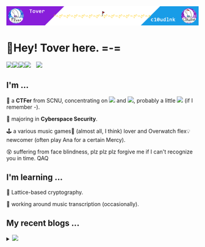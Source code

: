 <img src="headPic_Tover.png" />

# 🎇Hey! Tover here. =-=

<a href="https://tover.xyz/" target="_blank"><img src="https://img.shields.io/badge/-📜 Tover's Blog-blue?style=flat-square"></a><a href="https://c10udlnk.top/" target="_blank"><img src="https://img.shields.io/badge/-📜 c10udlnk's Blog-blueviolet?style=flat-square"></a><a href="https://github.com/ToverPomelo" target="_blank"><img src="https://img.shields.io/badge/-github-black?logo=github&style=flat-square"></a><a href="https://0xffff.one/u/Tover" target="_blank"><img src="https://img.shields.io/badge/-💻 0xffff-e8ecf3?style=flat-square"></a>&emsp;<img src="https://komarev.com/ghpvc/?username=Tover&style=plastic&color=red" />

## I'm ...

🚩 a **CTFer** from SCNU, concentrating on <img src="https://img.shields.io/static/v1?label=&&message=Crypto&style=social"> and <img src="https://img.shields.io/static/v1?label=&message=Misc&style=social">, probably a little <img src="https://img.shields.io/static/v1?label=&message=PWN&style=social"> (if I remember -).

🧭 majoring in **Cyberspace Security**.

🕹 a various music games🎼 (almost all, I think) lover and Overwatch flex💡 newcomer (often play Ana for a certain Mercy).

😵 suffering from face blindness, plz plz plz forgive me if I can't recognize you in time. QAQ

## I'm learning ...

📍 Lattice-based cryptography.

📍 working around music transcription (occasionally).

## My recent blogs ...

<details>
  <summary><img src="https://img.shields.io/badge/-📢 Click to view more!-blue?style=for-the-badge"></summary>
  <!-- BLOG-POST-LIST:START -->

🎆 Apr 26, 2022: [2022 MRCTF的strange_classic](https://tover.xyz/p/2022-MRCTF-strange-classic/)

🎆 Mar 22, 2022: [2022HFCTF的RRSSAA笔记](https://tover.xyz/p/2022-HFCTF-RRSSAA/)

🎆 Mar 13, 2022: [d3factor/Boneh-Durfee与Coppersmith学习笔记](https://tover.xyz/p/d3factor-coppersmith/)

🎆 Mar 01, 2022: [2022 SUSCTF的两道半密码题WP](https://tover.xyz/p/2022-SUSCTF-Crypto/)

🎆 Feb 10, 2022: [maiPad Plus的simai谱面制作](https://tover.xyz/p/maiPad-simai/)

🎆 Jan 25, 2022: [2022HWS冬令营预选赛的Elgamal](https://tover.xyz/p/2022-HWSwinter-Elgamal/)

🎆 Jan 24, 2022: [DeemoⅡ音频及MIDI提取](https://tover.xyz/p/Deemo2-Song-MIDI/)

🎆 Nov 24, 2021: [华南师范大学HSCTF2021部分Writeup（官方）](https://tover.xyz/p/hsctf-2021-fresh-wp/)

🎆 Nov 08, 2021: [aircrack-ng+hashcat的wifi口令爆破](https://tover.xyz/p/aircrack-ng-wifi/)

🎆 Nov 04, 2021: [EasyCrypt编译安装踩坑记录](https://tover.xyz/p/easy-crypt-install/)<!-- BLOG-POST-LIST:END -->
</details>
